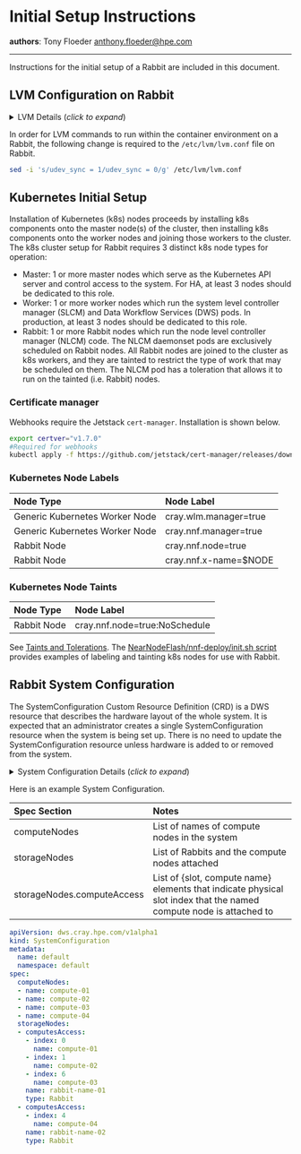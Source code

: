 # Initial Setup Instructions

**authors**: Tony Floeder <anthony.floeder@hpe.com> 

---

Instructions for the initial setup of a Rabbit are included in this document.

## LVM Configuration on Rabbit

<details>
  <summary>LVM Details (<i>click to expand</i>)</summary>

  Running LVM commands (lvcreate/lvremove) on a Rabbit to create logical volumes is problematic if those commands run within a container. Rabbit Storage Orchestration   code contained in the `nnf-node-manager` Kubernetes pod executes LVM commands from within the container. The problem is that the LVM create/remove commands wait for a   UDEV confirmation cookie that is set when UDEV rules run within the host OS. These cookies are not sync'ed with the containers where the LVM commands execute.

  3 options to solve this problem are:

  1. Disable UDEV sync at the host operating system level
  2. Disable UDEV sync using the `–noudevsync` command option for each LVM command
  3. Clear the UDEV cookie using the `dmsetup udevcomplete_all` command after the lvcreate/lvremove command.

  Taking these in reverse order using option 3 above which allows UDEV settings within the host OS to remain unchanged from the default, one would need to start the   `dmsetup` command on a separate thread because the LVM create/remove command waits for the UDEV cookie. This opens too many error paths, so it was rejected.

  Option 2 allows UDEV settings within the host OS to remain unchanged from the default, but the use of UDEV within production Rabbit systems is viewed as unnecessary   because the host OS is PXE-booted onto the node vs loaded from an device that is discovered by UDEV.

  Option 1 above is what we chose to implement because it is the simplest. The following sections discuss this setting.
</details>

In order for LVM commands to run within the container environment on a Rabbit, the following change is required to the `/etc/lvm/lvm.conf` file on Rabbit.

```bash
sed -i 's/udev_sync = 1/udev_sync = 0/g' /etc/lvm/lvm.conf
```

## Kubernetes Initial Setup

Installation of Kubernetes (k8s) nodes proceeds by installing k8s components onto the master node(s) of the cluster, then installing k8s components onto the worker nodes and joining those workers to the cluster. The k8s cluster setup for Rabbit requires 3 distinct k8s node types for operation:

- Master: 1 or more master nodes which serve as the Kubernetes API server and control access to the system. For HA, at least 3 nodes should be dedicated to this role.
- Worker: 1 or more worker nodes which run the system level controller manager (SLCM) and Data Workflow Services (DWS) pods. In production, at least 3 nodes should be dedicated to this role.
- Rabbit: 1 or more Rabbit nodes which run the node level controller manager (NLCM) code. The NLCM daemonset pods are exclusively scheduled on Rabbit nodes. All Rabbit nodes are joined to the cluster as k8s workers, and they are tainted to restrict the type of work that may be scheduled on them. The NLCM pod has a toleration that allows it to run on the tainted (i.e. Rabbit) nodes.

### Certificate manager

Webhooks require the Jetstack `cert-manager`. Installation is shown below.

```bash
export certver="v1.7.0"
#Required for webhooks
kubectl apply -f https://github.com/jetstack/cert-manager/releases/download/"$certver"/cert-manager.yaml
```

### Kubernetes Node Labels

| Node Type                      | Node Label            |
| :------------------------------| :-------------------- |
| Generic Kubernetes Worker Node | cray.wlm.manager=true |
| Generic Kubernetes Worker Node | cray.nnf.manager=true |
| Rabbit Node                    | cray.nnf.node=true    |
| Rabbit Node                    | cray.nnf.x-name=$NODE |

### Kubernetes Node Taints

| Node Type                      | Node Label                    |
| :------------------------------| :---------------------------- |
| Rabbit Node                    | cray.nnf.node=true:NoSchedule |

See [Taints and Tolerations](https://kubernetes.io/docs/concepts/scheduling-eviction/taint-and-toleration/). The [NearNodeFlash/nnf-deploy/init.sh script](https://github.com/NearNodeFlash/nnf-deploy/blob/master/init.sh) provides examples of labeling and tainting k8s nodes for use with Rabbit.

## Rabbit System Configuration

The SystemConfiguration Custom Resource Definition (CRD) is a DWS resource that describes the hardware layout of the whole system. It is expected that an administrator creates a single SystemConfiguration resource when the system is being set up. There is no need to update the SystemConfiguration resource unless hardware is added to or removed from the system.

<details>
  <summary>System Configuration Details (<i>click to expand</i>)</summary>

The Rabbit software looks for a SystemConfiguration named "default" in the "default" namespace. This resource contains a list of compute nodes and storage nodes, and it describes the mapping between them. There are two different consumers of the SystemConfiguration resource in the NNF software:

NnfNodeReconciler - The reconciler for the NnfNode resource running on the Rabbit nodes reads the SystemConfiguration resource. It uses the Storage to compute mapping information to fill in the HostName section of the NnfNode resource. This information is then used to populate the DWS Storage resource.

NnfSystemConfigurationReconciler - This reconciler runs in the nnf-controller-manager. It creates a Namespace for each compute node listed in the SystemConfiguration. These namespaces are used by the client mount code.
</details>

Here is an example System Configuration.

| Spec Section               | Notes                                                                                                              |
| :------------------------- | :----------------------------------------------------------------------------------------------------------------- |
| computeNodes               | List of names of compute nodes in the system                                                                       |
| storageNodes               | List of Rabbits and the compute nodes attached                                                                     |
| storageNodes.computeAccess | List of {slot, compute name} elements that indicate physical slot index that the named compute node is attached to |

```yaml
apiVersion: dws.cray.hpe.com/v1alpha1
kind: SystemConfiguration
metadata:
  name: default
  namespace: default
spec:
  computeNodes:
  - name: compute-01
  - name: compute-02
  - name: compute-03
  - name: compute-04
  storageNodes:
  - computesAccess:
    - index: 0
      name: compute-01
    - index: 1
      name: compute-02
    - index: 6
      name: compute-03
    name: rabbit-name-01
    type: Rabbit
  - computesAccess:
    - index: 4
      name: compute-04
    name: rabbit-name-02
    type: Rabbit
```